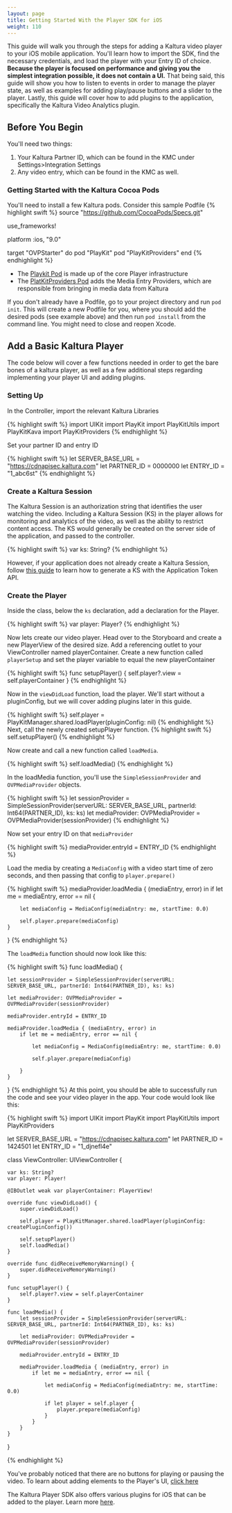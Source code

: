 ```yaml
---
layout: page
title: Getting Started With the Player SDK for iOS
weight: 110
---
```


This guide will walk you through the steps for adding a Kaltura video player to your iOS mobile application. You'll learn how to import the SDK, find the necessary credentials, and load the player with your Entry ID of choice. **Because the player is focused on performance and giving you the simplest integration possible, it does not contain a UI.** That being said, this guide will show you how to listen to events in order to manage the player state, as well as examples for adding play/pause buttons and a slider to the player. 
Lastly, this guide will cover how to add plugins to the application, specifically the Kaltura Video Analytics plugin.

## Before You Begin

You'll need two things:
1. Your Kaltura Partner ID, which can be found in the KMC under Settings>Integration Settings 
2. Any video entry, which can be found in the KMC as well.

### Getting Started with the Kaltura Cocoa Pods

You'll need to install a few Kaltura pods. Consider this sample Podfile 
{% highlight swift %}
source "https://github.com/CocoaPods/Specs.git"

use_frameworks!

platform :ios, "9.0"

target "OVPStarter" do
  pod "PlayKit"
  pod "PlayKitProviders"
end
{% endhighlight %}

- The [Playkit Pod](https://cocoapods.org/pods/PlayKit) is made up of the core Player infrastructure 
- The [PlatKitProviders Pod](https://cocoapods.org/pods/PlayKitProviders) adds the Media Entry Providers, which are responsible from bringing in media data from Kaltura 

If you don't already have a Podfile, go to your project directory and run `pod init`. This will create a new Podfile for you, where you should add the desired pods (see example above) and then run `pod install` from the command line. You might need to close and reopen Xcode. 


## Add a Basic Kaltura Player 

The code below will cover a few functions needed in order to get the bare bones of a kaltura player, as well as a few additional steps regarding implementing your player UI and adding plugins. 

### Setting Up 

In the Controller, import the relevant Kaltura Libraries 

{% highlight swift %}
import UIKit
import PlayKit
import PlayKitUtils
import PlayKitKava
import PlayKitProviders
{% endhighlight %}

Set your partner ID and entry ID 

{% highlight swift %}
let SERVER_BASE_URL = "https://cdnapisec.kaltura.com"
let PARTNER_ID = 0000000
let ENTRY_ID = "1_abc6st"
{% endhighlight %}

### Create a Kaltura Session 

The Kaltura Session is an authorization string that identifies the user watching the video. Including a Kaltura Session (KS) in the player allows for monitoring and analytics of the video, as well as the ability to restrict content access. The KS would generally be created on the server side of the application, and passed to the controller. 

{% highlight swift %}
var ks: String?
{% endhighlight %}

However, if your application does not already create a Kaltura Session, follow [this guide](https://developer.kaltura.com/player/ios/kaltura-session-authentication-ios) to learn how to generate a KS with the Application Token API. 


### Create the Player

Inside the class, below the `ks` declaration, add a declaration for the Player. 

{% highlight swift %}
var player: Player?
{% endhighlight %}

Now lets create our video player. Head over to the Storyboard and create a new PlayerView of the desired size. Add a referencing outlet to your ViewController named playerContainer. Create a new function called `playerSetup` and set the player variable to equal the new playerContainer 

{% highlight swift %}
func setupPlayer() {
    self.player?.view = self.playerContainer
}
{% endhighlight %}

Now in the `viewDidLoad` function, load the player. We'll start without a pluginConfig, but we will cover adding plugins later in this guide. 

 {% highlight swift %}
self.player = PlayKitManager.shared.loadPlayer(pluginConfig: nil)
 {% endhighlight %}
Next, call the newly created setupPlayer function. 
{% highlight swift %}
self.setupPlayer()
{% endhighlight %}

Now create and call a new function called `loadMedia`. 

{% highlight swift %}
self.loadMedia()
{% endhighlight %}

In the loadMedia function, you'll use the `SimpleSessionProvider` and `OVPMediaProvider` objects. 

{% highlight swift %}
let sessionProvider = SimpleSessionProvider(serverURL: SERVER_BASE_URL, partnerId: Int64(PARTNER_ID), ks: ks)
let mediaProvider: OVPMediaProvider = OVPMediaProvider(sessionProvider)
{% endhighlight %}

Now set your entry ID on that `mediaProvider`

{% highlight swift %}
mediaProvider.entryId = ENTRY_ID
{% endhighlight %}

Load the media by creating a `MediaConfig` with a video start time of zero seconds, and then passing that config to `player.prepare()`

{% highlight swift %}
mediaProvider.loadMedia { (mediaEntry, error) in
    if let me = mediaEntry, error == nil {
    
        let mediaConfig = MediaConfig(mediaEntry: me, startTime: 0.0)

        self.player.prepare(mediaConfig)
    }
}
{% endhighlight %}

The `loadMedia` function should now look like this: 

{% highlight swift %}
func loadMedia() {

    let sessionProvider = SimpleSessionProvider(serverURL: SERVER_BASE_URL, partnerId: Int64(PARTNER_ID), ks: ks)

    let mediaProvider: OVPMediaProvider = OVPMediaProvider(sessionProvider)

    mediaProvider.entryId = ENTRY_ID

    mediaProvider.loadMedia { (mediaEntry, error) in
        if let me = mediaEntry, error == nil {

            let mediaConfig = MediaConfig(mediaEntry: me, startTime: 0.0)

            self.player.prepare(mediaConfig)

        }
    }
}
{% endhighlight %}
At this point, you should be able to successfully run the code and see your video player in the app. Your code would look like this: 

{% highlight swift %}
import UIKit
import PlayKit
import PlayKitUtils
import PlayKitProviders

let SERVER_BASE_URL = "https://cdnapisec.kaltura.com"
let PARTNER_ID = 1424501
let ENTRY_ID = "1_djnefl4e"

class ViewController: UIViewController {
    
    var ks: String?
    var player: Player!
    
    @IBOutlet weak var playerContainer: PlayerView!
    
    override func viewDidLoad() {
        super.viewDidLoad()

        self.player = PlayKitManager.shared.loadPlayer(pluginConfig: createPluginConfig())
        
        self.setupPlayer()
        self.loadMedia()
    }

    override func didReceiveMemoryWarning() {
        super.didReceiveMemoryWarning()
    }
    
    func setupPlayer() {
        self.player?.view = self.playerContainer
    }
    
    func loadMedia() {
        let sessionProvider = SimpleSessionProvider(serverURL: SERVER_BASE_URL, partnerId: Int64(PARTNER_ID), ks: ks)
        
        let mediaProvider: OVPMediaProvider = OVPMediaProvider(sessionProvider)
        
        mediaProvider.entryId = ENTRY_ID
        
        mediaProvider.loadMedia { (mediaEntry, error) in
            if let me = mediaEntry, error == nil {
                
                let mediaConfig = MediaConfig(mediaEntry: me, startTime: 0.0)
                
                if let player = self.player {
                    player.prepare(mediaConfig)
                }
            }
        }
    }
}

{% endhighlight %}

You've probably noticed that there are no buttons for playing or pausing the video. To learn about adding elements to the Player's UI, [click here](https://developer.kaltura.com/player/ios/player-ui-ios) 

The Kaltura Player SDK also offers various plugins for iOS that can be added to the player. Learn more [here](https://developer.kaltura.com/player/ios/analytics-plugins-ios). 



